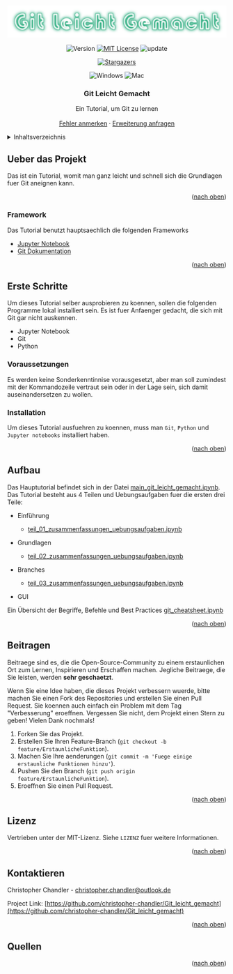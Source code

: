 <div id="top"></div>

<!-- PROJECT SHIELDS -->

<!-- PROJECT LOGO -->
<br />
<div align="center">
  <a href="https://github.com/christopher-chandler/Git_leicht_gemacht">
    <img src="notebook_resources/readme/logo.png" alt="Logo"  >
  </a>

![Version][Version-shield]  [![MIT License][license-shield]][license-url] ![update][update-shield]

[![Stargazers][stars-shield]][stars-url]

![Windows][windows-shield] ![Mac][Mac-shield]


<h3 align="center">Git Leicht Gemacht</h3>

  <p align="center"> 
    Ein Tutorial, um Git zu lernen
    <br />
    <br />
    <a href="https://github.com/christopher-chandler/Git_leicht_gemacht/issues">Fehler anmerken</a>
    ·
    <a href="https://github.com/christopher-chandler/Git_leicht_gemacht/issues">Erweiterung anfragen</a>
  </p>
</div>


<!-- TABLE OF CONTENTS -->
<details>
  <summary>Inhaltsverzeichnis</summary>
  <ol>
    <li>
      <a href="#ueber-das-projekt">Ueber das Projekt</a>
      <ul>
        <li><a href="#framework">Framework</a></li>
      </ul>
    </li>
    <li>
      <a href="#erste-schritte">Erste Schritte</a>
      <ul>
        <li><a href="#voraussetzungen">Voraussetzungen</a></li>
        <li><a href="#installation">Installation</a></li>
      </ul>
    </li>
    <li><a href="#aufbau">Aufbau</a></li>
    <li><a href="#beitragen">Beitragen</a></li>
    <li><a href="#lizenz">Lizenz</a></li>
    <li><a href="#kontaktieren">Kontaktieren</a></li>
     <li><a href="#quellen">Quellen</a></li>

  </ol>
</details>

<!-- ABOUT THE PROJECT -->
## Ueber das Projekt

Das ist ein Tutorial, womit man ganz leicht und schnell sich die Grundlagen 
fuer Git aneignen kann. 

<div align="center">
  <a href="https://github.com/christopher-chandler/Git_leicht_gemacht">
  </a>
</div>
<p align="right">(<a href="#top">nach oben</a>)</p>

### Framework
Das Tutorial benutzt hauptsaechlich die folgenden Frameworks
* [Jupyter Notebook](https://jupyter.org/)
* [Git Dokumentation](https://www.git-scm.com/)

<p align="right">(<a href="#top">nach oben</a>)</p>

<!-- GETTING STARTED -->
## Erste Schritte
Um dieses Tutorial selber ausprobieren zu koennen, sollen die folgenden Programme 
lokal installiert sein. Es ist fuer Anfaenger gedacht, die sich mit Git gar nicht auskennen. 
- Jupyter Notebook
- Git
- Python

### Voraussetzungen
Es werden keine Sonderkenntinnise vorausgesetzt, 
aber man soll zumindest mit der Kommandozeile vertraut sein oder in der Lage sein, 
sich damit auseinandersetzen zu wollen.

### Installation

Um dieses Tutorial ausfuehren zu koennen, muss man `Git`, `Python` und `Jupyter notebooks` installiert 
haben. 

<p align="right">(<a href="#top">nach oben</a>)</p>

<!-- USAGE EXAMPLES -->
## Aufbau

Das Hauptutorial befindet sich in der Datei [main_git_leicht_gemacht.ipynb](main_git_leicht_gemacht.ipynb).
Das Tutorial besteht aus 4 Teilen und Uebungsaufgaben fuer die ersten drei Teile:
- Einführung 
  -  [teil_01_zusammenfassungen_uebungsaufgaben.ipynb](teil_01_zusammenfassungen_uebungsaufgaben.ipynb)
- Grundlagen
  - [teil_02_zusammenfassungen_uebungsaufgaben.ipynb](teil_02_zusammenfassungen_uebungsaufgaben.ipynb)

- Branches
  - [teil_03_zusammenfassungen_uebungsaufgaben.ipynb](teil_03_zusammenfassungen_uebungsaufgaben.ipynb)
- GUI

Ein Übersicht der Begriffe, Befehle und Best Practices
[git_cheatsheet.ipynb](git_cheatsheet.ipynb)

<p align="right">(<a href="#top">nach oben</a>)</p>

<!-- ROADMAP -->


<!-- CONTRIBUTING -->
## Beitragen

Beitraege sind es, die die Open-Source-Community zu einem erstaunlichen Ort zum 
Lernen, Inspirieren und Erschaffen machen.
Jegliche Beitraege, die Sie leisten, werden **sehr geschaetzt**.

Wenn Sie eine Idee haben, die dieses Projekt verbessern wuerde, bitte machen 
Sie einen Fork des Repositories und erstellen Sie einen Pull Request.
Sie koennen auch einfach ein Problem mit dem Tag "Verbesserung" eroeffnen.
Vergessen Sie nicht, dem Projekt einen Stern zu geben! Vielen Dank nochmals!

1. Forken Sie das Projekt.
2. Erstellen Sie Ihren Feature-Branch (`git checkout -b feature/ErstaunlicheFunktion`).
3. Machen Sie Ihre aenderungen (`git commit -m 'Fuege einige erstaunliche Funktionen hinzu'`).
4. Pushen Sie den Branch (`git push origin feature/ErstaunlicheFunktion`).
5. Eroeffnen Sie einen Pull Request.

<p align="right">(<a href="#top">nach oben</a>)</p>

<!-- LICENSE -->

## Lizenz
Vertrieben unter der MIT-Lizenz. Siehe `LIZENZ` fuer weitere Informationen.

<p align="right">(<a href="#top">nach oben</a>)</p>

<!-- CONTACT -->
## Kontaktieren
Christopher Chandler - christopher.chandler@outlook.de 

Project Link: [https://github.com/christopher-chandler/Git_leicht_gemacht](https://github.com/christopher-chandler/Git_leicht_gemacht)

<p align="right">(<a href="#top">nach oben</a>)</p>

## Quellen 

 
<p align="right">(<a href="#top">nach oben</a>)</p>

<!-- MARKDOWN LINKS & IMAGES -->
<!-- https://www.markdownguide.org/basic-syntax/#reference-style-links -->

[contributors-shield]: https://img.shields.io/github/contributors/christopher-chandler/Git_leicht_gemacht?color=green&logoColor=%20
[contributors-url]: https://github.com/christopher-chandler/Git_leicht_gemacht/graphs/contributors

[stars-shield]: https://img.shields.io/github/stars/christopher-chandler/Git_leicht_gemacht?logoColor=yellow&style=social
[stars-url]: https://github.com/christopher-chandler/Git_leicht_gemacht/stargazers

[license-shield]: https://img.shields.io/github/license/christopher-chandler/Git_leicht_gemacht?color=yellow
[license-url]: https://github.com/christopher-chandler/Git_leicht_gemacht/blob/master/LICENSE.txt

[download-shield]: https://img.shields.io/github/downloads/christopher-chandler/Git_leicht_gemacht/total

[windows-shield]:  https://img.shields.io/badge/Windows-Tested-lightblue
[mac-shield]: https://img.shields.io/badge/Mac-Tested-purple
[version-shield]: https://img.shields.io/badge/Version-1.0.0-brightgreen
[update-shield]: https://img.shields.io/badge/Last_Updated-06_2024-blue
